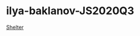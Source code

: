 # ilya-baklanov-JS2020Q3
[Shelter](https://rolling-scopes-school.github.io/ilya-baklanov-JS2020Q3/virtual-keyboard/)
